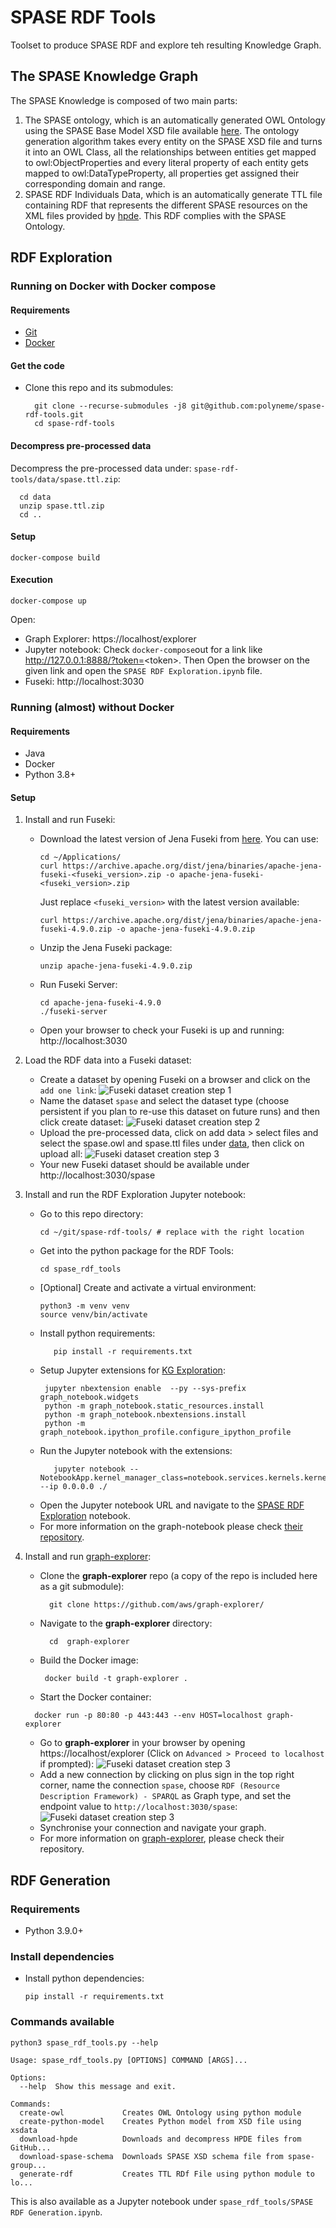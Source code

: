 # SPASE RDF Tools

Toolset to produce SPASE RDF and explore teh resulting Knowledge Graph.

## The SPASE Knowledge Graph

The SPASE Knowledge is composed of two main parts:

1. The SPASE ontology, which is an automatically generated OWL Ontology using the SPASE Base Model XSD file available [here](https://spase-group.org/data/schema/spase-2.6.0.xsd). The ontology generation algorithm takes every entity on the SPASE XSD file and turns it into an OWL Class, all the relationships between entities get mapped to owl:ObjectProperties and every literal property of each entity gets mapped to owl:DataTypeProperty, all properties get assigned their corresponding domain and range.
2. SPASE RDF Individuals Data, which is an automatically generate TTL file containing RDF that represents the different SPASE resources on the XML files provided by [hpde](https://github.com/hpde/hpde.io/). This RDF complies with the SPASE Ontology.


## RDF Exploration
### Running on Docker with Docker compose
#### Requirements

- [Git](https://git-scm.com/download/mac)
- [Docker](https://docs.docker.com/get-docker/)

#### Get the code

- Clone this repo and its submodules:
  ```shell 
    git clone --recurse-submodules -j8 git@github.com:polyneme/spase-rdf-tools.git
    cd spase-rdf-tools
  ```

#### Decompress pre-processed data

Decompress the pre-processed data under:
`spase-rdf-tools/data/spase.ttl.zip`:

  ```shell 
    cd data
    unzip spase.ttl.zip
    cd ..
  ```

#### Setup

```shell
docker-compose build
```

#### Execution
```shell
docker-compose up
```

Open:

-  Graph Explorer: https://localhost/explorer
-  Jupyter notebook: Check `docker-compose`out for a link like http://127.0.0.1:8888/?token=<token\>. Then Open the browser on the given link and open the `SPASE RDF Exploration.ipynb` file.
-  Fuseki: http://localhost:3030

### Running (almost) without Docker

#### Requirements

- Java
- Docker
- Python 3.8+

#### Setup

1. Install and run Fuseki:
   - Download the latest version of Jena Fuseki from [here](https://jena.apache.org/download/). You can use:
      ```
      cd ~/Applications/
      curl https://archive.apache.org/dist/jena/binaries/apache-jena-fuseki-<fuseki_version>.zip -o apache-jena-fuseki-<fuseki_version>.zip
      ```
     
      Just replace `<fuseki_version>` with the latest version available:
      ```
      curl https://archive.apache.org/dist/jena/binaries/apache-jena-fuseki-4.9.0.zip -o apache-jena-fuseki-4.9.0.zip
      ```
   - Unzip the Jena Fuseki package:
      ````shell
      unzip apache-jena-fuseki-4.9.0.zip
      ````
   - Run Fuseki Server:
      ```shell
      cd apache-jena-fuseki-4.9.0
      ./fuseki-server
      ```
   - Open your browser to check your Fuseki is up and running: http://localhost:3030
   

2. Load the RDF data into a Fuseki dataset:
   - Create a dataset by opening Fuseki on a browser and click on the `add one link`:
   ![Fuseki dataset creation step 1](docs/img/Screenshot%202024-02-17%20at%2011.52.22.png)
   - Name the dataset `spase` and select the dataset type (choose persistent if you plan to re-use this dataset on future runs) and then click create dataset:
   ![Fuseki dataset creation step 2](docs/img/Screenshot%202024-02-17%20at%2011.54.16.png)
   - Upload the pre-processed data, click on add data > select files and select the spase.owl and spase.ttl files under [data](data), then click on upload all:
   ![Fuseki dataset creation step 3](docs/img/Screenshot%202024-02-17%20at%2011.57.09.png)
   - Your new Fuseki dataset should be available under  http://localhost:3030/spase

3. Install and run the RDF Exploration Jupyter notebook:
   - Go to this repo directory:
      ```shell
      cd ~/git/spase-rdf-tools/ # replace with the right location
      ```
   - Get into the python package for the RDF Tools:
      ```shell
     cd spase_rdf_tools
      ```
   - [Optional] Create and activate a virtual environment:
      ```shell
     python3 -m venv venv
     source venv/bin/activate
      ```
   - Install python requirements:
     ```shell
        pip install -r requirements.txt
     ```
   - Setup Jupyter extensions for [KG Exploration](https://github.com/aws/graph-notebook/):
     ```shell
      jupyter nbextension enable  --py --sys-prefix graph_notebook.widgets
      python -m graph_notebook.static_resources.install
      python -m graph_notebook.nbextensions.install
      python -m graph_notebook.ipython_profile.configure_ipython_profile
     ```
   - Run the Jupyter notebook with the extensions:
     ```shell
        jupyter notebook --NotebookApp.kernel_manager_class=notebook.services.kernels.kernelmanager.AsyncMappingKernelManager --ip 0.0.0.0 ./
     ```
   - Open the Jupyter notebook URL and navigate to the [SPASE RDF Exploration](./spase_rdf_tools/SPASE%20RDF%20Exploration.ipynb) notebook.
   - For more information on the graph-notebook please check [their repository](https://github.com/aws/graph-notebook/).

4. Install and run [graph-explorer](https://github.com/aws/graph-explorer):
   - Clone the **graph-explorer** repo (a copy of the repo is included here as a git submodule):
      ```shell
        git clone https://github.com/aws/graph-explorer/
      ```
   - Navigate to the **graph-explorer** directory:
     ```shell
       cd  graph-explorer
     ```
   - Build the Docker image:
     ```shell
      docker build -t graph-explorer .
     ```
   - Start the Docker container:
    ```shell
      docker run -p 80:80 -p 443:443 --env HOST=localhost graph-explorer
    ````
   - Go to **graph-explorer** in your browser by opening https://localhost/explorer (Click on `Advanced > Proceed to localhost` if prompted):
   ![Fuseki dataset creation step 3](docs/img/Screenshot%202024-02-17%20at%2012.20.51.png)
   - Add a new connection by clicking on plus sign in the top right corner, name the connection `spase`, choose `RDF (Resource Description Framework) - SPARQL` as Graph type, and set the endpoint value to `http://localhost:3030/spase`:
   ![Fuseki dataset creation step 3](docs/img/Screenshot%202024-02-17%20at%2012.24.12.png)
   - Synchronise your connection and navigate your graph.
   - For more information on [graph-explorer](https://github.com/aws/graph-explorer), please check their repository.
   
   

## RDF Generation

### Requirements

- Python 3.9.0+

### Install dependencies

- Install python dependencies:
    ```shell
    pip install -r requirements.txt
    ```
### Commands available
```shell
python3 spase_rdf_tools.py --help

Usage: spase_rdf_tools.py [OPTIONS] COMMAND [ARGS]...

Options:
  --help  Show this message and exit.

Commands:
  create-owl             Creates OWL Ontology using python module
  create-python-model    Creates Python model from XSD file using xsdata
  download-hpde          Downloads and decompress HPDE files from GitHub...
  download-spase-schema  Downloads SPASE XSD schema file from spase-group...
  generate-rdf           Creates TTL RDf File using python module to lo...
```

This is also available as a Jupyter notebook under `spase_rdf_tools/SPASE RDF Generation.ipynb`.
